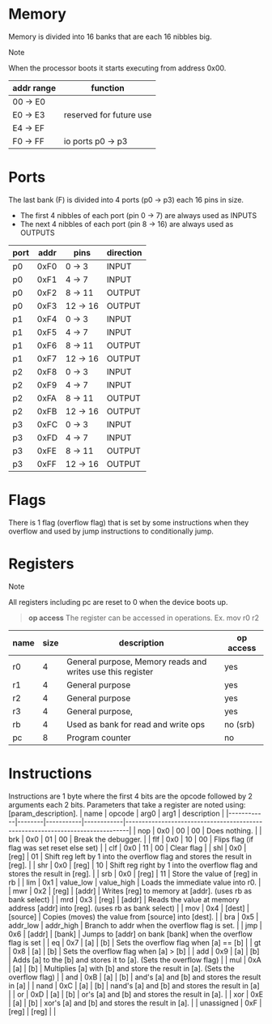 # Memory
Memory is divided into 16 banks that are each 16 nibbles big.

> [!NOTE]
> When the processor boots it starts executing from address 0x00.

| addr range | function                |
|------------|-------------------------|
| 00 -> E0   |                         |
| E0 -> E3   | reserved for future use |
| E4 -> EF   |                         |
| F0 -> FF   | io ports p0 -> p3       |

# Ports
The last bank (F) is divided into 4 ports (p0 -> p3) each 16 pins in size.

- The first 4 nibbles of each port (pin 0 -> 7) are always used as INPUTS
- The next 4 nibbles of each port (pin 8 -> 16) are always used as OUTPUTS

| port | addr | pins     | direction |
|------|------|----------|-----------|
| p0   | 0xF0 | 0 -> 3   | INPUT     |
| p0   | 0xF1 | 4 -> 7   | INPUT     |
| p0   | 0xF2 | 8 -> 11  | OUTPUT    |
| p0   | 0xF3 | 12 -> 16 | OUTPUT    |
| p1   | 0xF4 | 0 -> 3   | INPUT     |
| p1   | 0xF5 | 4 -> 7   | INPUT     |
| p1   | 0xF6 | 8 -> 11  | OUTPUT    |
| p1   | 0xF7 | 12 -> 16 | OUTPUT    |
| p2   | 0xF8 | 0 -> 3   | INPUT     |
| p2   | 0xF9 | 4 -> 7   | INPUT     |
| p2   | 0xFA | 8 -> 11  | OUTPUT    |
| p2   | 0xFB | 12 -> 16 | OUTPUT    |
| p3   | 0xFC | 0 -> 3   | INPUT     |
| p3   | 0xFD | 4 -> 7   | INPUT     |
| p3   | 0xFE | 8 -> 11  | OUTPUT    |
| p3   | 0xFF | 12 -> 16 | OUTPUT    |


# Flags
There is 1 flag (overflow flag) that is set by some instructions when they overflow and used by jump instructions to conditionally jump.

# Registers
> [!NOTE]
> All registers including pc are reset to 0 when the device boots up.

> **op access**
> The register can be accessed in operations. Ex. mov r0 r2
>

| name | size | description                                                | op access |
|------|------|------------------------------------------------------------|-----------|
| r0   | 4    | General purpose, Memory reads and writes use this register | yes       |
| r1   | 4    | General purpose                                            | yes       |
| r2   | 4    | General purpose                                            | yes       |
| r3   | 4    | General purpose,                                           | yes       |
| rb   | 4    | Used as bank for read and write ops                        | no (srb)  |
| pc   | 8    | Program counter                                            | no        |

# Instructions
Instructions are 1 byte where the first 4 bits are the opcode followed by 2 arguments each 2 bits.
Parameters that take a register are noted using: [param_description].
| name       | opcode | arg0      | arg1       | description                                                                   |
|------------|--------|-----------|------------|-------------------------------------------------------------------------------|
| nop        | 0x0    | 00        | 00         | Does nothing.                                                                 |
| brk        | 0x0    | 01        | 00         | Break the debugger.                                                           |
| flf        | 0x0    | 10        | 00         | Flips flag (if flag was set reset else set)                                   |
| clf        | 0x0    | 11        | 00         | Clear flag                                                                    |
| shl        | 0x0    | [reg]     | 01         | Shift reg left by 1 into the overflow flag and stores the result in [reg].    |
| shr        | 0x0    | [reg]     | 10         | Shift reg right by 1 into the overflow flag and stores the result in [reg].   |
| srb        | 0x0    | [reg]     | 11         | Store the value of [reg] in rb                                                |
| lim        | 0x1    | value_low | value_high | Loads the immediate value into r0.                                            |
| mwr        | 0x2    | [reg]     | [addr]     | Writes [reg] to memory at [addr]. (uses rb as bank select)                    |
| mrd        | 0x3    | [reg]     | [addr]     | Reads the value at memory address [addr] into [reg]. (uses rb as bank select) |
| mov        | 0x4    | [dest]    | [source]   | Copies (moves) the value from [source] into [dest].                           |
| bra        | 0x5    | addr_low  | addr_high  | Branch to addr when the overflow flag is set.                                 |
| jmp        | 0x6    | [addr]    | [bank]     | Jumps to [addr] on bank [bank] when the overflow flag is set                  |
| eq         | 0x7    | [a]       | [b]        | Sets the overflow flag when [a] == [b]                                        |
| gt         | 0x8    | [a]       | [b]        | Sets the overflow flag when [a] > [b]                                         |
| add        | 0x9    | [a]       | [b]        | Adds [a] to the [b] and stores it to [a]. (Sets the overflow flag)            |
| mul        | 0xA    | [a]       | [b]        | Multiplies [a] with [b] and store the result in [a]. (Sets the overflow flag) |
| and        | 0xB    | [a]       | [b]        | and's [a] and [b] and stores the result in [a]                                |
| nand       | 0xC    | [a]       | [b]        | nand's [a] and [b] and stores the result in [a]                               |
| or         | 0xD    | [a]       | [b]        | or's [a] and [b] and stores the result in [a].                                |
| xor        | 0xE    | [a]       | [b]        | xor's [a] and [b] and stores the result in [a].                               |
| unassigned | 0xF    | [reg]     | [reg]      |                                                                               |


